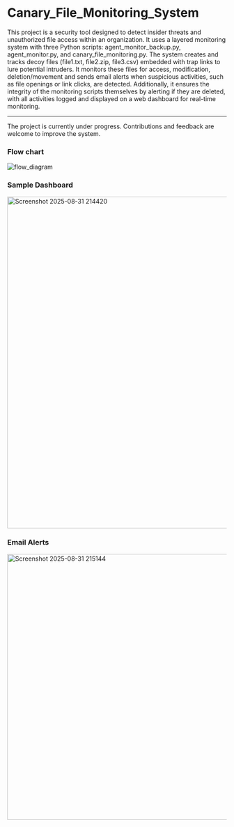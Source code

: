 # Canary_File_Monitoring_System
This project is a security tool designed to detect insider threats and unauthorized file access within an organization.
It uses a layered monitoring system with three Python scripts: agent_monitor_backup.py, agent_monitor.py, and canary_file_monitoring.py. The system creates and tracks decoy files (file1.txt, file2.zip, file3.csv) embedded with trap links to lure potential intruders. It monitors these files for access, modification, deletion/movement and sends email alerts when suspicious activities, such as file openings or link clicks, are detected. Additionally, it ensures the integrity of the monitoring scripts themselves by alerting if they are deleted, with all activities logged and displayed on a web dashboard for real-time monitoring.
___________________________________________________________________
The project is currently under progress. Contributions and feedback are welcome to improve the system.

### Flow chart
![flow_diagram](https://github.com/user-attachments/assets/d7101d54-9ade-4414-90ba-b9a3507954db)

### Sample Dashboard
<img width="1898" height="761" alt="Screenshot 2025-08-31 214420" src="https://github.com/user-attachments/assets/cfaecf47-c318-4f0c-a0c5-3ce74bb7edda" />


### Email Alerts
<img width="879" height="610" alt="Screenshot 2025-08-31 215144" src="https://github.com/user-attachments/assets/343c9fa7-6a3f-4393-b919-82452f207b8c" />
